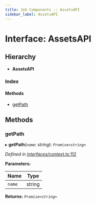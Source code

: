 ```yaml
---
title: Job Components :: AssetsAPI
sidebar_label: AssetsAPI
---
```


# Interface: AssetsAPI

## Hierarchy

* **AssetsAPI**

### Index

#### Methods

* [getPath](assetsapi.md#getpath)

## Methods

###  getPath

▸ **getPath**(`name`: *string*): *`Promise<string>`*

*Defined in [interfaces/context.ts:112](https://github.com/terascope/teraslice/blob/e480fc67/packages/job-components/src/interfaces/context.ts#L112)*

**Parameters:**

Name | Type |
------ | ------ |
`name` | string |

**Returns:** *`Promise<string>`*

